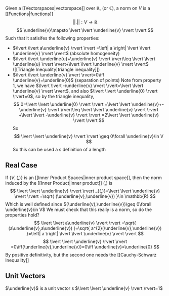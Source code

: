Given a [[Vectorspaces|vectorspace]] over $\mathbb{R}$, (or $\mathbb{C}$), a norm on $V$ is a [[Functions|functions]] 
$$
\lvert \lvert . \rvert \rvert:V\to \mathbb{R}
$$
$$
 \underline{v}\mapsto \lvert \lvert \underline{v} \rvert  \rvert 
$$
Such that it satisifes the following properties:
- $\lvert \lvert a\underline{v} \rvert \rvert =\left| a \right| \lvert \lvert \underline{v} \rvert \rvert$ (absolute homogeneity)
- $\lvert \lvert \underline{u}+\underline{v} \rvert \rvert\leq \lvert \lvert \underline{u} \rvert \rvert+\lvert \lvert \underline{v} \rvert \rvert$ ([[Triangle Inequality|triangle inequality]])
- $\lvert \lvert \underline{v} \rvert \rvert=0\iff \underline{v}=\underline{0}$ (separation of points)
Note from property $\hspace{0pt}1$, we have $\lvert \lvert -\underline{v} \rvert \rvert=\lvert \lvert \underline{v} \rvert \rvert$, and also $\lvert \lvert \underline{0} \rvert \rvert=0$, so by the triangle inequality,
$$
0=\lvert \lvert \underline{0} \rvert \rvert =\lvert \lvert \underline{v}+-\underline{v} \rvert \rvert\leq \lvert \lvert \underline{v} \rvert \rvert +\lvert \lvert -\underline{v} \rvert \rvert =2\lvert \lvert \underline{v} \rvert \rvert 
$$
So
$$
\lvert \lvert \underline{v} \rvert \rvert \geq 0\forall \underline{v}\in V
$$
So this can be used a s definition of a length
## Real Case
If $\left\{ V,(,) \right\}$ is an [[Inner Product Spaces|inner product space]], then the norm induced by the [[Inner Product|inner product]] $(,)$ is
$$
\lvert \lvert \underline{v} \rvert \rvert _{(,)}=\lvert \lvert \underline{v} \rvert \rvert =\sqrt{ (\underline{v},\underline{v}) }\in \mathbb{R}
$$
Which is well defined since $(\underline{v},\underline{v})\geq 0\forall \underline{v}\in V$
We must check that this really is a norm, so do the properties hold?
$$
\lvert \lvert a\underline{v} \rvert \rvert =\sqrt{ (a\underline{v},a\underline{v}) }=\sqrt{ a^{2}(\underline{v},\underline{v}) }=\left| a \right| \lvert \lvert \underline{v} \rvert \rvert 
$$
$$
\lvert \lvert \underline{v} \rvert \rvert =0\iff(\underline{v},\underline{v})=0\iff \underline{v}=\underline{0}
$$
By positive definitivity, but the second one needs the [[Cauchy-Schwarz Inequality]]
## Unit Vectors
$\underline{v}$ is a unit vector s $\lvert \lvert \underline{v} \rvert \rvert=1$
